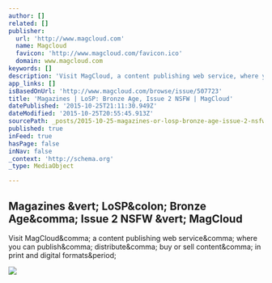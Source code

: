 ```yaml
---
author: []
related: []
publisher:
  url: 'http://www.magcloud.com'
  name: Magcloud
  favicon: 'http://www.magcloud.com/favicon.ico'
  domain: www.magcloud.com
keywords: []
description: 'Visit MagCloud, a content publishing web service, where you can publish, distribute, buy or sell content, in print and digital formats.'
app_links: []
isBasedOnUrl: 'http://www.magcloud.com/browse/issue/507723'
title: 'Magazines | LoSP: Bronze Age, Issue 2 NSFW | MagCloud'
datePublished: '2015-10-25T21:11:30.949Z'
dateModified: '2015-10-25T20:55:45.913Z'
sourcePath: _posts/2015-10-25-magazines-or-losp-bronze-age-issue-2-nsfw-or-magcloud.md
published: true
inFeed: true
hasPage: false
inNav: false
_context: 'http://schema.org'
_type: MediaObject

---
```

<article style=""><h1>Magazines &amp;vert; LoSP&amp;colon; Bronze Age&amp;comma; Issue 2 NSFW &amp;vert; MagCloud</h1><p>Visit MagCloud&amp;comma; a content publishing web service&amp;comma; where you can publish&amp;comma; distribute&amp;comma; buy or sell content&amp;comma; in print and digital formats&amp;period;</p><img src="https://s3.amazonaws.com/storage.magcloud.com/image/733b2e086500bc49826036eda239863b.jpg" /></article>